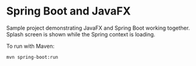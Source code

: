 # Spring Boot and JavaFX

Sample project demonstrating JavaFX and Spring Boot working together.
Splash screen is shown while the Spring context is loading.

To run with Maven:
````
mvn spring-boot:run
````